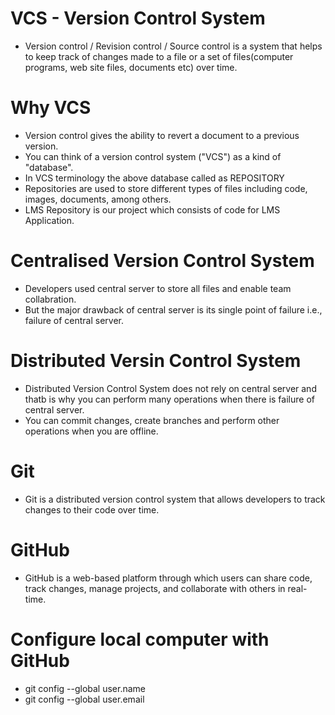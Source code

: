 # VCS - Version Control System
- Version control / Revision control / Source control is a system that helps to keep track of changes made to a file or a set of files(computer programs, web site files, documents etc) over time.

# Why VCS
- Version control gives the ability to revert a document to a previous version.
- You can think of a version control system ("VCS") as a kind of "database".
- In VCS terminology the above database called as REPOSITORY
- Repositories are used to store different types of files including code, images, documents, among others.
- LMS Repository is our project which consists of code for LMS Application.

# Centralised Version Control System
- Developers used central server to store all files and enable team collabration.
- But the major drawback of central server is its single point of failure i.e., failure of central server.

# Distributed Versin Control System
- Distributed Version Control System does not rely on central server  and thatb is why you can perform many operations when there is failure of central server.
- You can commit changes, create branches and perform other operations when you are offline.

# Git
- Git is a distributed version control system that allows developers to track changes to their code over time.

# GitHub
- GitHub is a web-based platform through which users can share code, track changes, manage projects, and collaborate with others in real-time.

# Configure local computer with GitHub
- git config --global user.name <User Name>
- git config --global user.email <Email>

